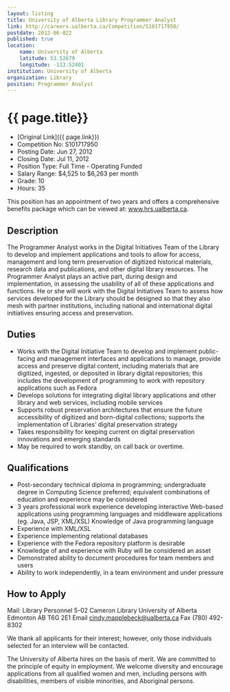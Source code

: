 ```yaml
---
layout: listing
title: University of Alberta Library Programmer Analyst
link: http://careers.ualberta.ca/Competition/S101717950/
postdate: 2012-06-022
published: true
location:
    name: University of Alberta
    latitude: 53.52679
    longitude: -113.52401
institution: University of Alberta
organization: Library
position: Programmer Analyst
---
```


# {{ page.title}}

* [Original Link]({{ page.link}})
* Competition No: S101717950
* Posting Date: Jun 27, 2012
* Closing Date: Jul 11, 2012
* Position Type: Full Time - Operating Funded
* Salary Range: $4,525 to $6,263 per month
* Grade: 10
* Hours: 35

This position has an appointment of two years and offers a comprehensive benefits package which can be viewed at: www.hrs.ualberta.ca.

## Description

The Programmer Analyst works in the Digital Initiatives Team of the Library to develop and implement applications and tools to allow for access, management and long term preservation of digitized historical materials, research data and publications, and other digital library resources. The Programmer Analyst plays an active part, during design and implementation, in assessing the usability of all of these applications and functions. He or she will work with the Digital Initiatives Team to assess how services developed for the Library should be designed so that they also mesh with partner institutions, including national and international digital initiatives ensuring access and preservation.

## Duties

* Works with the Digital Initiative Team to develop and implement public-facing and management interfaces and applications to manage, provide access and preserve digital content, including materials that are digitized, ingested, or deposited in library digital repositories; this includes the development of programming to work with repository applications such as Fedora
* Develops solutions for integrating digital library applications and other library and web services, including mobile services
* Supports robust preservation architectures that ensure the future accessibility of digitized and born-digital collections; supports the implementation of Libraries’ digital preservation strategy
* Takes responsibility for keeping current on digital preservation innovations and emerging standards
* May be required to work standby, on call back or overtime.

## Qualifications

* Post-secondary technical diploma in programming; undergraduate degree in Computing Science preferred; equivalent combinations of education and experience may be considered
* 3 years professional work experience developing interactive Web-based applications using programming languages and middleware applications (eg. Java, JSP, XML/XSL)
Knowledge of Java programming language
* Experience with XML/XSL
* Experience implementing relational databases
* Experience with the Fedora repository platform is desirable
* Knowledge of and experience with Ruby will be considered an asset
* Demonstrated ability to document procedures for team members and users
* Ability to work independently, in a team environment and under pressure

## How to Apply
Mail:
Library Personnel
5-02 Cameron Library
University of Alberta
Edmonton AB T6G 2E1
Email     cindy.mapplebeck@ualberta.ca
Fax     (780) 492-8302

We thank all applicants for their interest; however, only those individuals selected for an interview will be contacted.

The University of Alberta hires on the basis of merit. We are committed to the principle of equity in employment. We welcome diversity and encourage applications from all qualified women and men, including persons with disabilities, members of visible minorities, and Aboriginal persons.